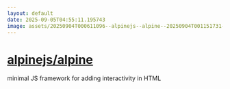 ```yaml
---
layout: default
date: 2025-09-05T04:55:11.195743
image: assets/20250904T000611096--alpinejs--alpine--20250904T001151731--cropped.png
---
```


# [alpinejs/alpine](https://github.com/alpinejs/alpine)

minimal JS framework for adding interactivity in HTML
